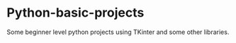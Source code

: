 # Python-basic-projects
Some beginner level python projects using TKinter and some other libraries.
